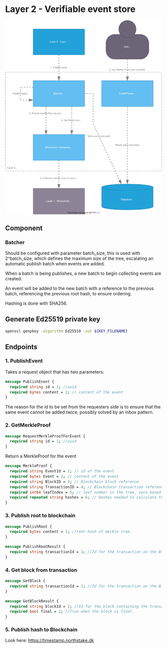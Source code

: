 # Layer 2 - Verifiable event store

![C4 component diagram of layer 2](/doc/layer2_verifiable_event_store/component_diagra.drawio.svg)

## Component

### Batcher

Should be configured with parameter batch_size, this is used with 2^batch_size,
which defines the maximum size of the tree, escalating an automatic publish batch when events are added.

When a batch is being publishes, a new batch to begin collecting events are created.

An event will be added to the new batch with a reference to the previous batch, referencing the previous root hash, to ensure ordering.

Hashing is done with SHA256.


## Generate Ed25519 private key

```bash
openssl genpkey -algorithm Ed25519 -out ${KEY_FILENAME}
```

## Endpoints

### 1. PublishEvent

Takes a request object that has two parameters:

```protobuf
message PublishEvent {
  required string id = 1; //uuid
  required bytes content = 2; // content of the event
}
```

The reason for the id to be set from the requesters side is to ensure that the same event cannot be added twice, possibly solved by an inbox pattern.

### 2. GetMerkleProof

```protobuf
message RequestMerkleProofForEvent {
  required string id = 1; //uuid
}
```

Return a MerkleProof for the event

```protobuf
message MerkleProof {
  required string EventId = 1; // id of the event
  required bytes Event = 2; // content of the event
  required string BlockID = 3; // Blockchain block reference
  required string TransactionID = 4; // Blockchain transaction reference
  required int64 leafIndex = 5; // leaf number in the tree, zero based.
  required repeated string hashes = 6; // Hashes needed to calculate the root based on the event.
}
```

### 3. Publish root to blockchain

```protobuf
message PublishRoot {
  required bytes content = 1; //root hash of merkle tree.
}
```

```protobuf
message PublishRootResult {
  required string transactionId = 1; //Id for the transaction on the Blockchain
}
```

### 4. Get block from transaction

```protobuf
message GetBlock {
  required string transactionId = 1; //Id for the transaction on the Blockchain
}
```

```protobuf
message GetBlockResult {
  required string blockId = 1; //Id for the block containing the transaction on the Blockchain
  required bool final = 2; //True when the block is final.
}
```

### 5. Publish hash to Blockchain

Look here: https://timestamp.northstake.dk
